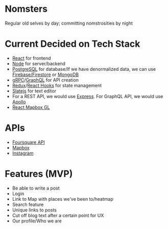 # Nomsters
Regular old selves by day; committing nomstrosities by night

# Current Decided on Tech Stack
- [React](https://reactjs.org/) for frontend
- [Node](https://nodejs.org/en/) for server/backend
- [PostgreSQL](https://www.postgresql.org/) for database/If we have denormalized data, we can use [Firebase/Firestore](https://firebase.google.com/) or [MongoDB](https://www.mongodb.com/)
- [gRPC](https://grpc.io/)/[GraphQL](https://graphql.org/) for API creation
- [Redux](https://redux.js.org/)/[React Hooks](https://reactjs.org/docs/hooks-intro.html) for state management
- [Slatejs](https://github.com/ianstormtaylor/slate) for text editor
- For a REST API, we would use [Express](https://expressjs.com/). For GraphQL API, we would use [Apollo](https://www.apollographql.com/)
- [React Mapbox GL](https://uber.github.io/react-map-gl/#/)

# APIs
- [Foursquare API](https://developer.foursquare.com/)
- [Mapbox](https://www.mapbox.com/)
- [Instagram](https://developers.facebook.com/products/instagram/)

# Features (MVP)
- Be able to write a post
- Login
- Link to Map with places we've been to/heatmap
- Search feature
- Unique links to posts
- Cut off blog text after a certain point for UX
- Our profile/Who we are
